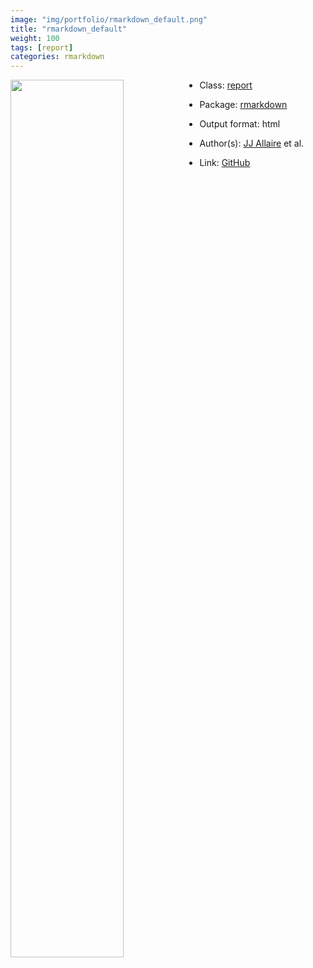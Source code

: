 ```yaml
---
image: "img/portfolio/rmarkdown_default.png"
title: "rmarkdown_default"
weight: 100
tags: [report]
categories: rmarkdown
---
```




<!--more-->

<p><a href="../../img/portfolio/rmarkdown_default.png"><img class = "jf-image-shadow" src="../../img/portfolio/rmarkdown_default.png" style="display: block; margin: auto;" width="60%"  align="left"></a></p>

- Class: [report](../../tags/report)
- Package: [rmarkdown](rmarkdown)
- Output format: html

- Author(s): [JJ Allaire](https://github.com/jjallaire) et al.
- Link: [GitHub](https://github.com/rstudio/rmarkdown)


